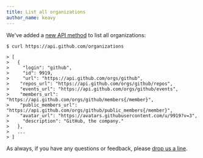 ```yaml
---
title: List all organizations
author_name: keavy
---
```


We've added a [new API method](/v3/orgs#list-all-organizations) to list all organizations:

``` command-line
$ curl https://api.github.com/organizations

> [
>   {
>     "login": "github",
>     "id": 9919,
>     "url": "https://api.github.com/orgs/github",
>    "repos_url": "https://api.github.com/orgs/github/repos",
>    "events_url": "https://api.github.com/orgs/github/events",
>    "members_url": "https://api.github.com/orgs/github/members{/member}",
>    "public_members_url": "https://api.github.com/orgs/github/public_members{/member}",
>    "avatar_url": "https://avatars.githubusercontent.com/u/9919?v=3",
>     "description": "GitHub, the company."
>   },
>   ...
> ]
```

As always, if you have any questions or feedback, please [drop us a line][contact].

[contact]: https://github.com/contact?form[subject]=API+-+Listing+Organizations
